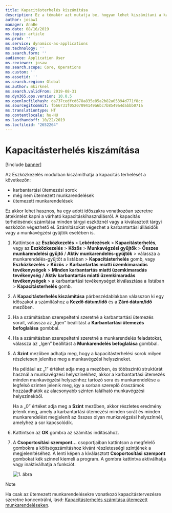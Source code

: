 ```yaml
---
title: Kapacitásterhelés kiszámítása
description: Ez a témakör azt mutatja be, hogyan lehet kiszámítani a kapacitásterhelést az Eszközkezelés modulban.
author: josaw1
manager: AnnBe
ms.date: 08/16/2019
ms.topic: article
ms.prod: ''
ms.service: dynamics-ax-applications
ms.technology: ''
ms.search.form: ''
audience: Application User
ms.reviewer: josaw
ms.search.scope: Core, Operations
ms.custom: ''
ms.assetid: ''
ms.search.region: Global
ms.author: mkirknel
ms.search.validFrom: 2019-08-31
ms.dyn365.ops.version: 10.0.5
ms.openlocfilehash: da737cedfcd678a835e85a2b82a05394d771f8cc
ms.sourcegitcommit: fb66731f05207094149a6bc7b8549a4dabbb071a
ms.translationtype: HT
ms.contentlocale: hu-HU
ms.lasthandoff: 10/22/2019
ms.locfileid: "2652264"
---
```

# <a name="calculate-capacity-load"></a>Kapacitásterhelés kiszámítása

[!include [banner](../../includes/banner.md)]


Az Eszközkezelés modulban kiszámíthatja a kapacitás terhelését a következőn:

- karbantartási ütemezési sorok  
- még nem ütemezett munkarendelések  
- ütemezett munkarendelések

Ez akkor lehet hasznos, ha egy adott időszakra vonatkozóan szeretne áttekintést kapni a várható kapacitáskihasználásról. A kapacitás terhelésének számítása minden tárgyi eszköznél vagy a kiválasztott tárgyi eszközön végezhető el. Számításokat végezhet a karbantartási állásidők vagy a munkavégzési gyűjtők esetében is.

1. Kattintson az **Eszközkezelés** > **Lekérdezések** > **Kapacitásterhelés**, vagy az **Eszközkezelés** > **Közös** > **Munkavégzési gyűjtők** > **Összes munkarendelési gyűjtő** / **Aktív munkarendelés-gyűjtők** > válassza a munkarendelés-gyűjtőt a listában > **Kapacitásterhelés** gomb, vagy **Eszközkezelés** > **Közös** > **Karbantartás miatti üzemkimaradás tevékenységek** > **Minden karbantartás miatti üzemkimaradás tevékenység** / **Aktív karbantartás miatti üzemkimaradás tevékenységek** > a karbantartási tevékenységet kiválasztása a listában > **Kapacitásterhelés** gomb.

2. A **Kapacitásterhelés kiszámítása** párbeszédablakban válasszon ki egy időszakot a számításhoz a **Kezdő dátum/idő** és a **Záró dátum/idő** mezőben.

3. Ha a számításban szerepeltetni szeretné a karbantartási ütemezés sorait, válassza az „Igen” beállítást a **Karbantartási ütemezés befoglalása** gombbal.

4. Ha a számításban szerepeltetni szeretné a munkarendelés feladatokat, válassza az „Igen” beállítást a **Munkarendelés befoglalása** gombbal.

5. A **Szint** mezőben adhatja meg, hogy a kapacitásterhelési sorok milyen részletesen jelenítse meg a munkavégzési helyszíneket. 

    Ha például az „1” értéket adja meg a mezőben, és többszintű struktúrát használ a munkavégzési helyszínekhez, akkor a karbantartási ütemezés minden munkavégzési helyszínhez tartozó sora és munkarendelése a legfelső szinten jelenik meg, így a sorban szereplő óraszámok hozzáadhatók az alacsonyabb szinten található munkavégzési helyszínekből. 
    
    Ha a „0” értéket adja meg a **Szint** mezőben, akkor részletes eredmény jelenik meg, amely a karbantartási ütemezési minden sorát és minden munkarendelést megjelenít az összes olyan munkavégzési helyszínnél, amelyhez a sor kapcsolódik.

6. Kattintson az **OK** gombra az számítás indításához.

7. A **Csoportosítási szempont...** csoportjaiban kattintson a megfelelő gombokra a költségszámításhoz kívánt részletességi szintjének a megjelenítéséhez. A lenti képen a kiválasztott **Csoportosítási szempont** gombokat kék színnel kiemeli a program. A gombra kattintva aktiválhatja vagy inaktiválhatja a funkciót.

    ![1. ábra](media/01-capacity-planning.png)

>[!NOTE]
>Ha csak az ütemezett munkarendelésekre vonatkozó kapacitástervezésre szeretne koncentrálni, lásd: [Kapacitásterhelés számítása ütemezett munkarendeléseken](../work-order-scheduling/calculate-capacity-load-on-scheduled-work-orders.md).

